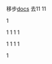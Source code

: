 移步[docs](https://paddlepaddle.github.io/PaddleOCR/latest/applications/overview.html)
去11
11

1

1
1
1
1

1
1
1
1

1
